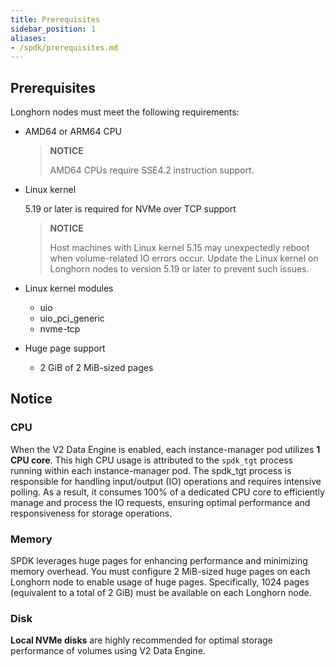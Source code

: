 ```yaml
---
title: Prerequisites
sidebar_position: 1
aliases:
- /spdk/prerequisites.md
---
```


## Prerequisites

Longhorn nodes must meet the following requirements:

- AMD64 or ARM64 CPU
  > **NOTICE**
  >
  >  AMD64 CPUs require SSE4.2 instruction support.

- Linux kernel

  5.19 or later is required for NVMe over TCP support
  > **NOTICE**
  >
  > Host machines with Linux kernel 5.15 may unexpectedly reboot when volume-related IO errors occur. Update the Linux kernel on Longhorn nodes to version 5.19 or later to prevent such issues.

- Linux kernel modules
  - uio
  - uio_pci_generic
  - nvme-tcp

- Huge page support
  - 2 GiB of 2 MiB-sized pages

## Notice

### CPU

When the V2 Data Engine is enabled, each instance-manager pod utilizes **1 CPU core**. This high CPU usage is attributed to the `spdk_tgt` process running within each instance-manager pod. The spdk_tgt process is responsible for handling input/output (IO) operations and requires intensive polling. As a result, it consumes 100% of a dedicated CPU core to efficiently manage and process the IO requests, ensuring optimal performance and responsiveness for storage operations.

### Memory

SPDK leverages huge pages for enhancing performance and minimizing memory overhead. You must configure 2 MiB-sized huge pages on each Longhorn node to enable usage of huge pages. Specifically, 1024 pages (equivalent to a total of 2 GiB) must be available on each Longhorn node.


### Disk

**Local NVMe disks** are highly recommended for optimal storage performance of volumes using V2 Data Engine.